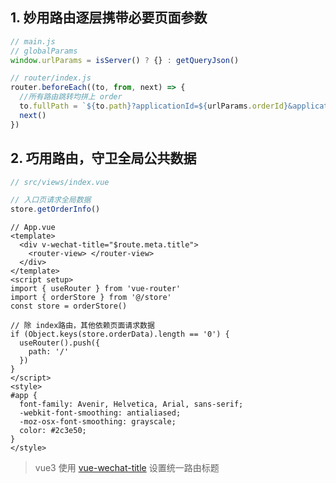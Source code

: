 ## 1. 妙用路由逐层携带必要页面参数

```js
// main.js
// globalParams
window.urlParams = isServer() ? {} : getQueryJson()
```

```js
// router/index.js
router.beforeEach((to, from, next) => {
  //所有路由跳转均拼上 order
  to.fullPath = `${to.path}?applicationId=${urlParams.orderId}&applicationToken=${urlParams.orderToken}`
  next()
})
```

## 2. 巧用路由，守卫全局公共数据

```js
// src/views/index.vue

// 入口页请求全局数据
store.getOrderInfo()
```

```vue
// App.vue
<template>
  <div v-wechat-title="$route.meta.title">
    <router-view> </router-view>
  </div>
</template>
<script setup>
import { useRouter } from 'vue-router'
import { orderStore } from '@/store'
const store = orderStore()

// 除 index路由，其他依赖页面请求数据
if (Object.keys(store.orderData).length == '0') {
  useRouter().push({
    path: '/'
  })
}
</script>
<style>
#app {
  font-family: Avenir, Helvetica, Arial, sans-serif;
  -webkit-font-smoothing: antialiased;
  -moz-osx-font-smoothing: grayscale;
  color: #2c3e50;
}
</style>
```

> vue3 使用 [vue-wechat-title](https://github.com/deboyblog/vue-wechat-title/) 设置统一路由标题
